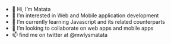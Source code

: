 - 👋 Hi, I’m Matata
- 👀 I’m interested in Web  and Mobile application development
- 🌱 I’m currently learning Javascript and its related counterparts
- 💞️ I’m looking to collaborate on  web apps and mobile apps
- 📫 find me on twitter at @mwlysmatata

<!---
musirombo/musirombo is a ✨ special ✨ repository because its `README.md` (this file) appears on your GitHub profile.
You can click the Preview link to take a look at your changes.
--->
